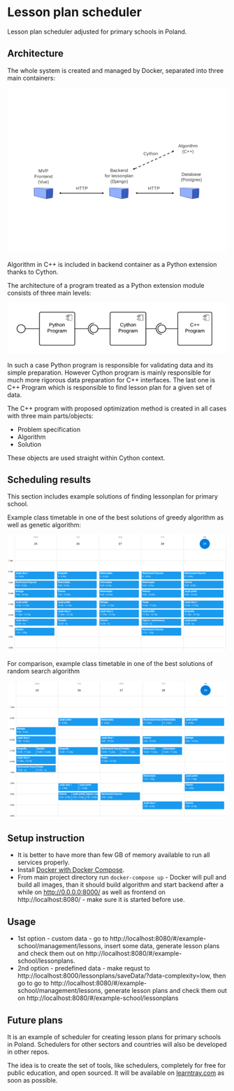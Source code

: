# Lesson plan scheduler

Lesson plan scheduler adjusted for primary schools in Poland.

## Architecture

The whole system is created and managed by Docker, separated into three main containers:

![Architecture overview 1](readme-files/architecture-1.png)

Algorithm in C++ is included in backend container as a Python extension thanks to Cython.

The architecture of a program treated as a Python extension module consists of three main levels:

![Architecture overview 2](readme-files/architecture-2.png)

In such a case Python program is responsible for validating data and its simple preparation. However Cython program is mainly responsible for much more rigorous data preparation for C++ interfaces. The last one is C++ Program which is responsible to find lesson plan for a given set of data.

The C++ program with proposed optimization method is created in all cases with three main parts/objects:

- Problem specification
- Algorithm
- Solution

These objects are used straight within Cython context.

## Scheduling results

This section includes example solutions of finding lessonplan for primary school.

Example class timetable in one of the best solutions of greedy algorithm as well as genetic algorithm:

![Quite well built lessonplan as a result of genetic algorithm](readme-files/lessonplan-genetic.png)

For comparison, example class timetable in one of the best solutions of random search algorithm

![Much worse built lessonplan as a result of random search algorithm](readme-files/lessonplan-random-search.png)

## Setup instruction

- It is better to have more than few GB of memory available to run all services properly.
- Install [Docker with Docker Compose](https://docs.docker.com/get-docker/).
- From main project directory run `docker-compose up` - Docker will pull and build all images, than it should build algorithm and start backend after a while on http://0.0.0.0:8000/ as well as frontend on http://localhost:8080/ - make sure it is started before use.

## Usage

- 1st option - custom data - go to http://localhost:8080/#/example-school/management/lessons, insert some data, generate lesson plans and check them out on http://localhost:8080/#/example-school/lessonplans.
- 2nd option - predefined data - make requst to http://localhost:8000/lessonplans/saveData/?data-complexity=low, then go to go to http://localhost:8080/#/example-school/management/lessons, generate lesson plans and check them out on http://localhost:8080/#/example-school/lessonplans

## Future plans

It is an example of scheduler for creating lesson plans for primary schools in Poland. Schedulers for other sectors and countries will also be developed in other repos.

The idea is to create the set of tools, like schedulers, completely for free for public education, and open sourced. It will be available on [learntray.com](http://learntray.com) as soon as possible.

